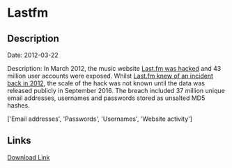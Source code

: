 # Lastfm

## Description

Date: 2012-03-22

Description:
In March 2012, the music website <a href="https://techcrunch.com/2016/09/01/43-million-passwords-hacked-in-last-fm-breach/" target="_blank" rel="noopener">Last.fm was hacked</a> and 43 million user accounts were exposed. Whilst <a href="http://www.last.fm/passwordsecurity" target="_blank" rel="noopener">Last.fm knew of an incident back in 2012</a>, the scale of the hack was not known until the data was released publicly in September 2016. The breach included 37 million unique email addresses, usernames and passwords stored as unsalted MD5 hashes.


['Email addresses', 'Passwords', 'Usernames', 'Website activity']

## Links

[Download Link](https://link-to.net/1229997/904.7765554104164/dynamic/?r=bGFzdC5mbQ==)